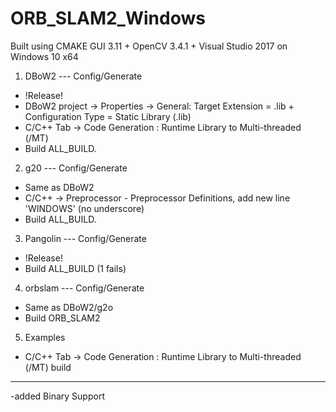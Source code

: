 # ORB_SLAM2_Windows

 Built using CMAKE GUI 3.11 + OpenCV 3.4.1 + Visual Studio 2017 on Windows 10 x64
 
1. DBoW2 --- Config/Generate
- !Release!
- DBoW2 project -> Properties -> General: Target Extension = .lib + Configuration Type = Static Library (.lib)
- C/C++ Tab -> Code Generation :  Runtime Library to Multi-threaded (/MT)
- Build ALL_BUILD.

2. g20 --- Config/Generate
- Same as DBoW2 
- C/C++ -> Preprocessor - Preprocessor Definitions,  add new line 'WINDOWS' (no underscore)
- Build ALL_BUILD.

3. Pangolin --- Config/Generate
- !Release!
- Build ALL_BUILD (1 fails)

4. orbslam --- Config/Generate
- Same as DBoW2/g2o
- Build ORB_SLAM2

5. Examples
- C/C++ Tab -> Code Generation :  Runtime Library to Multi-threaded (/MT)
build
_________________________________________________________________________________________
-added Binary Support
